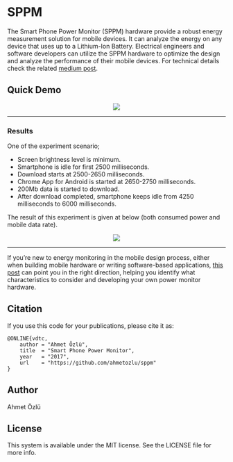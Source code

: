 # SPPM
The Smart Phone Power Monitor (SPPM) hardware provide a robust energy measurement solution for mobile devices. It can analyze the energy on any device that uses up to a Lithium-Ion Battery. Electrical engineers and software developers can utilize the SPPM hardware to optimize the design and analyze the performance of their mobile devices. For technical details check the related [medium post](https://medium.com/@ahmetozlu93/designing-and-developing-smartphone-power-monitor-hardware-61eb5a3ee0ce). 

## Quick Demo
<p align="center">
  <img src="https://user-images.githubusercontent.com/22610163/33150104-2e833bbc-cfe3-11e7-9fe1-ac044e8c0ef1.gif">
</p>

---
### Results

One of the experiment scenario;
- Screen brightness level is minimum.
- Smartphone is idle for first 2500 milliseconds.
- Download starts at 2500-2650 milliseconds.
- Chrome App for Android is started at 2650-2750 milliseconds.
- 200Mb data is started to download.
- After download completed, smartphone keeps idle from 4250 milliseconds to 6000 milliseconds.

The result of this experiment is given at below (both consumed power and mobile data rate).

<p align="center">
  <img src="https://user-images.githubusercontent.com/22610163/33150206-87346b32-cfe3-11e7-9e79-1125709c6408.jpeg">
</p>

---

If you’re new to energy monitoring in the mobile design process, either when building mobile hardware or writing software-based applications, [this post](https://medium.com/@ahmetozlu93/designing-and-developing-smartphone-power-monitor-hardware-61eb5a3ee0ce) can point you in the right direction, helping you identify what characteristics to consider and developing your own power monitor hardware.

## Citation
If you use this code for your publications, please cite it as:

    @ONLINE{vdtc,
        author = "Ahmet Özlü",
        title  = "Smart Phone Power Monitor",
        year   = "2017",
        url    = "https://github.com/ahmetozlu/sppm"
    }

## Author
Ahmet Özlü

## License
This system is available under the MIT license. See the LICENSE file for more info.
